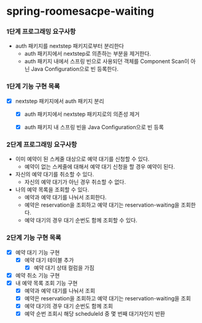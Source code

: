 # spring-roomesacpe-waiting

### 1단계 프로그래밍 요구사항
- auth 패키지를 nextstep 패키지로부터 분리한다
  - auth 패키지에서 nextstep로 의존하는 부분을 제거한다.
  - auth 패키지 내에서 스프링 빈으로 사용되던 객체를 Component Scan이 아닌 Java Configuration으로 빈 등록한다.

### 1단계 기능 구현 목록
- [x] nextstep 패키지에서 auth 패키지 분리
  - [x] auth 패키지에서 nextstep 패키지로의 의존성 제거
  - [x] auth 패키지 내 스프링 빈을 Java Configuration으로 빈 등록


### 2단계 프로그래밍 요구사항
- 이미 예약이 된 스케줄 대상으로 예약 대기를 신청할 수 있다.
  - 예약이 없는 스케줄에 대해서 예약 대기 신청을 할 경우 예약이 된다.
- 자신의 예약 대기를 취소할 수 있다.
  - 자신의 예약 대기가 아닌 경우 취소할 수 없다.
- 나의 예약 목록을 조회할 수 있다.
  - 예약과 예약 대기를 나눠서 조회한다.
  - 예약은 reservation을 조회하고 예약 대기는 reservation-waiting을 조회한다.
  - 예약 대기의 경우 대기 순번도 함께 조회할 수 있다.

### 2단계 기능 구현 목록
- [x] 예약 대기 기능 구현
  - [x] 예약 대기 테이블 추가
    - [x] 예약 대기 상태 컬럼을 가짐
- [x] 예약 취소 기능 구현
- [x] 내 예약 목록 조회 기능 구현
  - [x] 예약과 예약 대기를 나눠서 조회
  - [x] 예약은 reservation을 조회하고 예약 대기는 reservation-waiting을 조회
  - [x] 예약 대기의 경우 대기 순번도 함께 조회
  - [x] 예약 순번 조회시 해당 scheduleId 중 몇 번째 대기자인지 반환
